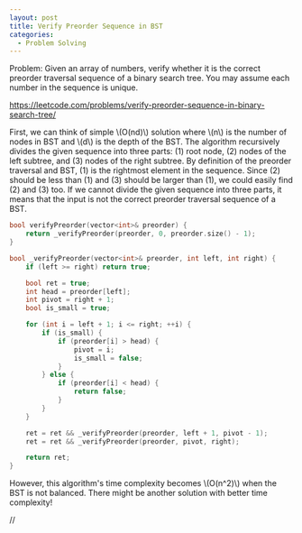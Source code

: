 ```yaml
---
layout: post
title: Verify Preorder Sequence in BST
categories:
  - Problem Solving
---
```

Problem: Given an array of numbers, verify whether it is the correct preorder traversal sequence of a binary search tree. You may assume each number in the sequence is unique.

<https://leetcode.com/problems/verify-preorder-sequence-in-binary-search-tree/>

First, we can think of simple \\(O(nd)\\) solution where \\(n\\) is the number of nodes in BST and \\(d\\) is the depth of the BST. The algorithm recursively divides the given sequence into three parts: (1) root node, (2) nodes of the left subtree, and (3) nodes of the right subtree. By definition of the preorder traversal and BST, (1) is the rightmost element in the sequence. Since (2) should be less than (1) and (3) should be larger than (1), we could easily find (2) and (3) too. If we cannot divide the given sequence into three parts, it means that the input is not the correct preorder traversal sequence of a BST.

```c++
bool verifyPreorder(vector<int>& preorder) {
    return _verifyPreorder(preorder, 0, preorder.size() - 1);
}

bool _verifyPreorder(vector<int>& preorder, int left, int right) {
    if (left >= right) return true;

    bool ret = true;
    int head = preorder[left];
    int pivot = right + 1;
    bool is_small = true;

    for (int i = left + 1; i <= right; ++i) {
        if (is_small) {
            if (preorder[i] > head) {
                pivot = i;
                is_small = false;
            }
        } else {
            if (preorder[i] < head) {
                return false;
            }
        }
    }

    ret = ret && _verifyPreorder(preorder, left + 1, pivot - 1);
    ret = ret && _verifyPreorder(preorder, pivot, right);

    return ret;
}
```
However, this algorithm's time complexity becomes \\(O(n^2)\\) when the BST is not balanced. There might be another solution with better time complexity!

//
